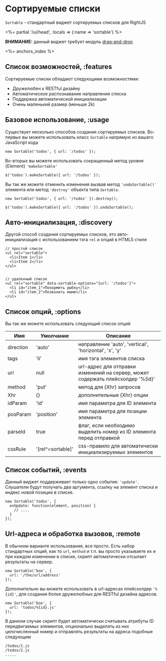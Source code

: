 # Сортируемые списки

`Sortable` - стандартный виджет сортируемых списков для RightJS

<%= partial '/ui/head', :locals => {:name => 'sortable'} %>

__ВНИМАНИЕ:__ данный виджет требует модуль [drag-and-drop](/plugins/drag-and-drop)


<%= anchors_index %>


## Список возможностей, :features

Сортируемые списки обладают следующими возможностями:

* Дружелюбен к RESTful дизайну
* Автоматическое распознавание направления списка
* Поддержка автоматической инициализации
* Очень маленький размер (меньше 2k)


## Базовое использование, :usage

Существует несколько способов создания сортируемых списков. Во-первых вы можете
использовать класс `Sortable` напрямую из вашего JavaScript кода

    new Sortable('todos', { url: '/todos' });

Во-вторых вы можете использовать сокращенный метод уровня {Element}  `'makeSortable'`

    $('todos').makeSortable({ url: '/todos' });

Вы так же можете отменить изменения вызвав метод `'undoSortable()'` элемента
или метод `'destroy'` объекта типа `Sortable`.

    new Sortable('todos', { url: '/todos' }).destroy();

    $('todos').makeSortable({ url: '/todos' }).undoSortable();


## Авто-инициализация, :discovery

Другой способ создания сортируемых списков, это авто-инициализация с использованием
тэга `rel` и опций в HTML5 стиле

    // простой список
    <ul rel="sortable">
      <li>Item 1</li>
      <li>Item 2</li>
    </ul>


    // удаленный список
    <ul rel="sortable" data-sortable-options="{url: '/todos'}">
      <li id="item_1">Покормить рыбку</li>
      <li id="item_2">Позвонить маме</li>
    </ul>


## Список опций, :options

Вы так же можете использовать следующий список опций

Имя       | Умолчание  | Описание
----------|------------|---------------------------------------------------------------------
direction | 'auto'     | направление 'auto', 'vertical', 'horizontal', 'x', 'y'
tags      | 'li'       | имя тэга элементов списка
url       | null       | url-адрес для отправки изменений на сервер, может содержать плейсхолдер '%{id}'
method    | 'put'      | метод для {Xhr} запросов
Xhr       | {}         | дополнительные {Xhr} опции
idParam   | 'id'       | имя параметра для ID элемента
posParam  | 'position' | имя параметра для позиции элемента
parseId   | true       | флаг, если необходимо выделить номер из ID элемента перед отправкой
cssRule   | '\[rel^=sortable\]' | css-правило для автоматически инициализируемых элементов


## Список событий, :events

Данный виджет поддерживает только одно событие: `'update'`. Слушатели будут получать два
аргумента, ссылку на элемент списка и индекс новой позиции в списке.

    new Sortable('todos', {
      onUpdate: function(element, position) {
        // ....
      }
    });


## Url-адреса и обработка вызовов, :remote

В обычном варианте использования, все просто. Есть набор стандартных опций, как то `url`, `method`
и т.п. вы просто указываете их и при каждом изменении в списке, скрипт автоматически отсылает
результаты на сервер.

    new Sortable('boo', {
      url: '/the/url/address'
    });

Дополнительно вы можете использовать в url-адресах плейсхолдер `'%{id}'`, для создания более
дружелюбных для RESTful дизайна адресов.

    new Sortable('boo', {
      url: 'todos/%{id}.js'
    });

В данном случае скрипт будет автоматически считывать атрибуты ID передвигаемых элементов,
опционально выделять из них целочисленный номер и отправлять результаты на адреса подобные
следующим

    /todos/1.js
    /todos/2.js
    .....
